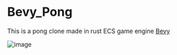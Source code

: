 # Bevy_Pong

This is a pong clone made in rust ECS game engine [Bevy](https://bevyengine.org/)

![image](https://user-images.githubusercontent.com/45460241/184530699-4fe8f980-162f-4af2-be58-a74c6e191196.png)

